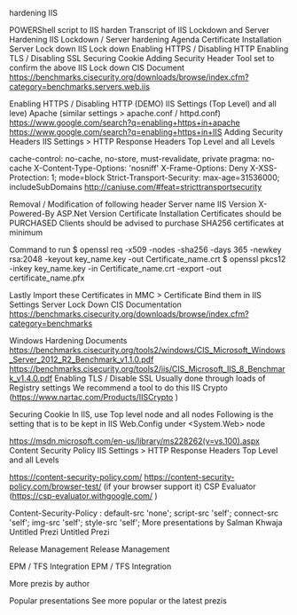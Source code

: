 hardening IIS

POWERShell script to IIS harden Transcript of IIS Lockdown and Server Hardening IIS Lockdown / Server hardening Agenda Certificate Installation Server Lock down IIS Lock down Enabling HTTPS / Disabling HTTP Enabling TLS / Disabling SSL Securing Cookie Adding Security Header Tool set to confirm the above IIS Lock down CIS Document https://benchmarks.cisecurity.org/downloads/browse/index.cfm?category=benchmarks.servers.web.iis

Enabling HTTPS / Disabling HTTP (DEMO) IIS Settings (Top Level) and all leve) Apache (similar settings > apache.conf / httpd.conf) https://www.google.com/search?q=enabling+https+in+apache https://www.google.com/search?q=enabling+https+in+IIS Adding Security Headers IIS Settings > HTTP Response Headers Top Level and all Levels

cache-control: no-cache, no-store, must-revalidate, private pragma: no-cache X-Content-Type-Options: 'nosniff' X-Frame-Options: Deny X-XSS-Protection: 1; mode=block Strict-Transport-Security: max-age=31536000; includeSubDomains http://caniuse.com/#feat=stricttransportsecurity

Removal / Modification of following header Server name IIS Version X-Powered-By ASP.Net Version Certificate Installation Certificates should be PURCHASED Clients should be advised to purchase SHA256 certificates at minimum

Command to run $ openssl req -x509 -nodes -sha256 -days 365 -newkey rsa:2048 -keyout key_name.key -out Certificate_name.crt $ openssl pkcs12 -inkey key_name.key -in Certificate_name.crt -export -out certificate_name.pfx

Lastly Import these Certificates in MMC > Certificate Bind them in IIS Settings Server Lock Down CIS Documentation https://benchmarks.cisecurity.org/downloads/browse/index.cfm?category=benchmarks

Windows Hardening Documents https://benchmarks.cisecurity.org/tools2/windows/CIS_Microsoft_Windows_Server_2012_R2_Benchmark_v1.1.0.pdf https://benchmarks.cisecurity.org/tools2/iis/CIS_Microsoft_IIS_8_Benchmark_v1.4.0.pdf Enabling TLS / Disable SSL Usually done through loads of Registry settings We recommend a tool to do this IIS Crypto (https://www.nartac.com/Products/IISCrypto )

Securing Cookie In IIS, use Top level node and all nodes Following is the setting that is to be kept in IIS Web.Config under <System.Web> node

https://msdn.microsoft.com/en-us/library/ms228262(v=vs.100).aspx Content Security Policy IIS Settings > HTTP Response Headers Top Level and all Levels

https://content-security-policy.com/ https://content-security-policy.com/browser-test/ (if your browser support it) CSP Evaluator (https://csp-evaluator.withgoogle.com/ )

Content-Security-Policy : default-src 'none'; script-src 'self'; connect-src 'self'; img-src 'self'; style-src 'self'; More presentations by Salman Khwaja Untitled Prezi Untitled Prezi

Release Management Release Management

EPM / TFS Integration EPM / TFS Integration

More prezis by author

Popular presentations See more popular or the latest prezis
